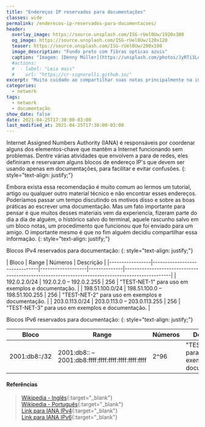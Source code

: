 ```yaml
---
title: "Endereços IP reservados para documentações"
classes: wide
permalink: /enderecos-ip-reservados-para-documentacoes/
header:
  overlay_image: https://source.unsplash.com/ISG-rUel0Uw/1920x300
  og_image: https://source.unsplash.com/ISG-rUel0Uw/120x120
  teaser: https://source.unsplash.com/ISG-rUel0Uw/200x100
  image_description: "Fundo preto com fibras opticas azuis"
  caption: "Imagem: [Denny Müller](https://unsplash.com/photos/JyRTi3LoQnc)"
  #actions:
  #  - label: "Leia mais"
  #    url: "https://cr-signorelli.github.io/"
excerpt: "Muito cuidado ao compartilhar suas notas principalmente na internet para não expor informações sigilosas de suas rede."
categories:
  - network
tags:
  - network
  - documentação
show_date: false
date: 2021-04-25T17:30:00-03:00
last_modified_at: 2021-04-25T17:30:00-03:00
---
```


Internet Assigned Numbers Authority (IANA) é responsáveis ​​por coordenar alguns dos elementos-chave que mantêm a Internet funcionando sem problemas. Dentre várias atividades que envolvem a para de redes, eles definiram e reservaram alguns blocos de endereço IP's que devem ser usando apenas em documentações, para facilitar e evitar confusões.
{: style="text-align: justify;"}

Embora exista essa recomendação é muito comum ao lermos um tutorial, artigo ou qualquer outro material técnico e não encontrar esses endereços. Poderíamos passar um tempo discutindo os motivos disso e sobre as boas práticas ao escrever uma documentação. Mas um fato importante para pensar é que muitos desses materiais vem da experiencia, fizeram parte do dia a dia de alguém, o histórico salvo do terminal, aquele rascunho salvo em um bloco notas, um procedimento que funcionou que foi enviado para um amigo. O importante mesmo é que no fim alguém decidiu compartilhar essa informação.
{: style="text-align: justify;"}

Blocos IPv4 reservados para documentação:
{: style="text-align: justify;"}

| Bloco           | Range                         | Números           | Descrição                                                                                     |
|-----------------|-------------------------------|-------------------|--------------|-------------------------------------------------------------------------------------------------|
| 192.0.2.0/24    | 192.0.2.0 – 192.0.2.255       | 256               | "TEST-NET-1" para uso em exemplos e documentação. |
| 198.51.100.0/24 | 198.51.100.0 – 198.51.100.255 | 256               | "TEST-NET-2" para uso em exemplos e documentação. |
| 203.0.113.0/24  | 203.0.113.0 – 203.0.113.255   | 256               | "TEST-NET-3" para uso em exemplos e documentação. |

Blocos IPv6 reservados para documentação:
{: style="text-align: justify;"}

| Bloco           | Range                                               | Números            | Descrição                                             |
|-----------------|-----------------------------------------------------|-------------------|---------------------------------------------------------|
| 2001:db8::/32   | 2001:db8:: – 2001:db8:ffff:ffff:ffff:ffff:ffff:ffff | 2^96              | "TEST-NET" para uso em exemplos e documentação. |

#### Referências

> [Wikipedia - Inglês](https://en.wikipedia.org/wiki/Reserved_IP_addresses){:target="_blank"}  
> [Wikipedia - Português](https://pt.wikipedia.org/wiki/Endere%C3%A7o_IP){:target="_blank"}  
> [Link para IANA IPv4](https://www.iana.org/assignments/iana-ipv4-special-registry/iana-ipv4-special-registry.xhtml){:target="_blank"}  
> [Link para IANA IPv6](https://www.iana.org/assignments/iana-ipv6-special-registry/iana-ipv6-special-registry.xhtml){:target="_blank"}  
